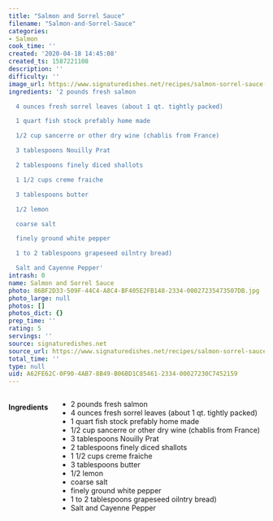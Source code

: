 ```yaml
---
title: "Salmon and Sorrel Sauce"
filename: "Salmon-and-Sorrel-Sauce"
categories:
- Salmon
cook_time: ''
created: '2020-04-18 14:45:08'
created_ts: 1587221108
description: ''
difficulty: ''
image_url: https://www.signaturedishes.net/recipes/salmon-sorrel-sauce-2.jpg
ingredients: '2 pounds fresh salmon

  4 ounces fresh sorrel leaves (about 1 qt. tightly packed)

  1 quart fish stock prefably home made

  1/2 cup sancerre or other dry wine (chablis from France)

  3 tablespoons Nouilly Prat

  2 tablespoons finely diced shallots

  1 1/2 cups creme fraiche

  3 tablespoons butter

  1/2 lemon

  coarse salt

  finely ground white pepper

  1 to 2 tablespoons grapeseed oilntry bread)

  Salt and Cayenne Pepper'
intrash: 0
name: Salmon and Sorrel Sauce
photo: 86BF2D33-509F-44C4-A8C4-BF405E2FB148-2334-00027235473507DB.jpg
photo_large: null
photos: []
photos_dict: {}
prep_time: ''
rating: 5
servings: ''
source: signaturedishes.net
source_url: https://www.signaturedishes.net/recipes/salmon-sorrel-sauce.html
total_time: ''
type: null
uid: A62FE62C-0F90-4AB7-8B49-B06BD1C85461-2334-00027230C7452159
---
```

<div class="large-8 medium-7 columns" id="writeup">	</div><!-- #writeup -->
</div><!-- #row-one -->
<div class="row" id="row-two">	<div class="medium-4 small-5 columns"><h4 id="ingredients">Ingredients</h4><div class="box box-ingredients content"><ul>
<li>2 pounds fresh salmon</li>
<li>4 ounces fresh sorrel leaves (about 1 qt. tightly packed)</li>
<li>1 quart fish stock prefably home made</li>
<li>1/2 cup sancerre or other dry wine (chablis from France)</li>
<li>3 tablespoons Nouilly Prat</li>
<li>2 tablespoons finely diced shallots</li>
<li>1 1/2 cups creme fraiche</li>
<li>3 tablespoons butter</li>
<li>1/2 lemon</li>
<li>coarse salt</li>
<li>finely ground white pepper</li>
<li>1 to 2 tablespoons grapeseed oilntry bread)</li>
<li>Salt and Cayenne Pepper</li>
</ul>
</div>	</div>	<div class="medium-6 small-7 columns">	</div>